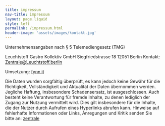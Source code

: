 ```yaml
---
title: impressum
nav-title: impressum
layout: page.liquid
style: left
permalink: /impressum.html
header-image: 'assets/images/kontakt.jpg'
---
```


Unternehmensangaben nach § 5 Telemediengesetz (TMG)

Leuchtstoff Gastro Kollektiv GmbH 
Siegfriedstrasse 18 
12051 Berlin 
Kontakt: Zentrale@Leuchtstoff.berlin 

Umsetzung: [fynn.it](http://fynn.it)

Die Daten wurden sorgfältig überprüft, es kann jedoch keine Gewähr für die Richtigkeit, Vollständigkeit und Aktualität der Daten übernommen werden. Jegliche Haftung, insbesondere Schadensersatz, ist ausgeschlossen. Auch besteht keine Verantwortung für fremde Inhalte, zu denen lediglich der Zugang zur Nutzung vermittelt wird. Dies gilt insbesondere für die Inhalte, die der Nutzer durch Aufrufen eines Hyperlinks abrufen kann. Hinweise auf fehlerhafte Informationen oder Links, Anregungen und Kritik senden Sie bitte an: [zentrale](mailto:zentrale@leuchtstoff.berlin)
